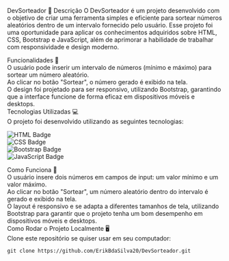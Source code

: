 DevSorteador 🎲
Descrição
O DevSorteador é um projeto desenvolvido com o objetivo de criar uma ferramenta simples e eficiente para sortear números aleatórios dentro de um intervalo fornecido pelo usuário. Esse projeto foi uma oportunidade para aplicar os conhecimentos adquiridos sobre HTML, CSS, Bootstrap e JavaScript, além de aprimorar a habilidade de trabalhar com responsividade e design moderno.<br>

Funcionalidades 🎯<br>
O usuário pode inserir um intervalo de números (mínimo e máximo) para sortear um número aleatório.<br>
Ao clicar no botão "Sortear", o número gerado é exibido na tela.<br>
O design foi projetado para ser responsivo, utilizando Bootstrap, garantindo que a interface funcione de forma eficaz em dispositivos móveis e desktops.<br>
Tecnologias Utilizadas 💻<br>
O projeto foi desenvolvido utilizando as seguintes tecnologias:<br>

![HTML Badge](https://img.shields.io/badge/HTML5-E34F26?style=for-the-badge&logo=html5&logoColor=white)<br>
![CSS Badge](https://img.shields.io/badge/CSS3-1572B6?style=for-the-badge&logo=css3&logoColor=white)<br>
![Bootstrap Badge](https://img.shields.io/badge/Bootstrap-7952B3?style=for-the-badge&logo=bootstrap&logoColor=white)<br>
![JavaScript Badge](https://img.shields.io/badge/JavaScript-F7DF1E?style=for-the-badge&logo=javascript&logoColor=black)<br>

Como Funciona 🤔<br>
O usuário insere dois números em campos de input: um valor mínimo e um valor máximo.<br>
Ao clicar no botão "Sortear", um número aleatório dentro do intervalo é gerado e exibido na tela.<br>
O layout é responsivo e se adapta a diferentes tamanhos de tela, utilizando Bootstrap para garantir que o projeto tenha um bom desempenho em dispositivos móveis e desktops.<br>
Como Rodar o Projeto Localmente 🖥️<br>
Clone este repositório se quiser usar em seu computador:

```
git clone https://github.com/ErikBdaSilva20/DevSorteador.git
